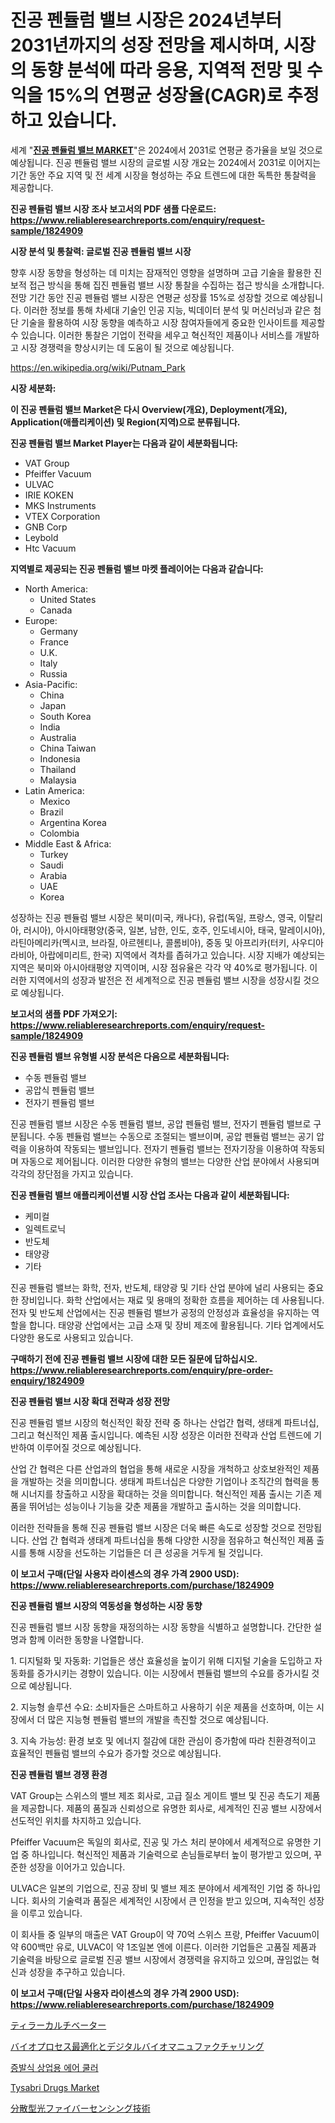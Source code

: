 <p><h1>진공 펜듈럼 밸브 시장은 2024년부터 2031년까지의 성장 전망을 제시하며, 시장의 동향 분석에 따라 응용, 지역적 전망 및 수익을 15%의 연평균 성장율(CAGR)로 추정하고 있습니다.</h1></p><p>세계 "<strong><a href="https://www.reliableresearchreports.com/vacuum-pendulum-valves-r1824909">진공 펜듈럼 밸브 MARKET</a></strong>"은 2024에서 2031로 연평균 증가율을 보일 것으로 예상됩니다. 진공 펜듈럼 밸브 시장의 글로벌 시장 개요는 2024에서 2031로 이어지는 기간 동안 주요 지역 및 전 세계 시장을 형성하는 주요 트렌드에 대한 독특한 통찰력을 제공합니다.</p>
<p><strong>진공 펜듈럼 밸브 시장 조사 보고서의 PDF 샘플 다운로드: <a href="https://www.reliableresearchreports.com/enquiry/request-sample/1824909">https://www.reliableresearchreports.com/enquiry/request-sample/1824909</a></strong></p>
<p><strong>시장 분석 및 통찰력: 글로벌 진공 펜듈럼 밸브 시장</strong></p>
<p><p>향후 시장 동향을 형성하는 데 미치는 잠재적인 영향을 설명하며 고급 기술을 활용한 진보적 접근 방식을 통해 집진 펜듈럼 밸브 시장 통찰을 수집하는 접근 방식을 소개합니다. 전망 기간 동안 진공 펜듈럼 밸브 시장은 연평균 성장률 15%로 성장할 것으로 예상됩니다. 이러한 정보를 통해 차세대 기술인 인공 지능, 빅데이터 분석 및 머신러닝과 같은 첨단 기술을 활용하여 시장 동향을 예측하고 시장 참여자들에게 중요한 인사이트를 제공할 수 있습니다. 이러한 통찰은 기업이 전략을 세우고 혁신적인 제품이나 서비스를 개발하고 시장 경쟁력을 향상시키는 데 도움이 될 것으로 예상됩니다.</p></p>
<p><a href="%7CAUTHORITHY_DOMAIN_URL%7C">https://en.wikipedia.org/wiki/Putnam_Park</a></p>
<p><strong>시장 세분화:</strong></p>
<p><strong>이 진공 펜듈럼 밸브 Market은 다시 Overview(개요), Deployment(개요), Application(애플리케이션) 및 Region(지역)으로 분류됩니다.</strong></p>
<p><strong>진공 펜듈럼 밸브 Market Player는 다음과 같이 세분화됩니다:</strong></p>
<p><ul><li>VAT Group</li><li>Pfeiffer Vacuum</li><li>ULVAC</li><li>IRIE KOKEN</li><li>MKS Instruments</li><li>VTEX Corporation</li><li>GNB Corp</li><li>Leybold</li><li>Htc Vacuum</li></ul></p>
<p><strong>지역별로 제공되는 진공 펜듈럼 밸브 마켓 플레이어는 다음과 같습니다:</strong></p>
<p><ul>
    <li>
        North America:
        <ul>
            <li>United States</li>
            <li>Canada</li>
        </ul>
    </li>
    <li>
        Europe:
        <ul>
            <li>Germany</li>
            <li>France</li>
            <li>U.K.</li>
            <li>Italy</li>
            <li>Russia</li>
        </ul>
    </li>
    <li>
        Asia-Pacific:
        <ul>
            <li>China</li>
            <li>Japan</li>
            <li>South Korea</li>
            <li>India</li>
            <li>Australia</li>
            <li>China Taiwan</li>
            <li>Indonesia</li>
            <li>Thailand</li>
            <li>Malaysia</li>
        </ul>
    </li>
    <li>
        Latin America:
        <ul>
            <li>Mexico</li>
            <li>Brazil</li>
            <li>Argentina Korea</li>
            <li>Colombia</li>
        </ul>
    </li>
    <li>
        Middle East & Africa:
        <ul>
            <li>Turkey</li>
            <li>Saudi</li>
            <li>Arabia</li>
            <li>UAE</li>
            <li>Korea</li>
        </ul>
    </li>
    </ul></p>
<p><p>성장하는 진공 펜듈럼 밸브 시장은 북미(미국, 캐나다), 유럽(독일, 프랑스, 영국, 이탈리아, 러시아), 아시아태평양(중국, 일본, 남한, 인도, 호주, 인도네시아, 태국, 말레이시아), 라틴아메리카(멕시코, 브라질, 아르헨티나, 콜롬비아), 중동 및 아프리카(터키, 사우디아라비아, 아랍에미리트, 한국) 지역에서 격차를 좁혀가고 있습니다. 시장 지배가 예상되는 지역은 북미와 아시아태평양 지역이며, 시장 점유율은 각각 약 40%로 평가됩니다. 이러한 지역에서의 성장과 발전은 전 세계적으로 진공 펜듈럼 밸브 시장을 성장시킬 것으로 예상됩니다.</p></p>
<p><strong>보고서의 샘플 PDF 가져오기: <a href="https://www.reliableresearchreports.com/enquiry/request-sample/1824909">https://www.reliableresearchreports.com/enquiry/request-sample/1824909</a></strong></p>
<p><strong>진공 펜듈럼 밸브 유형별 시장 분석은 다음으로 세분화됩니다:</strong></p>
<p><ul><li>수동 펜듈럼 밸브</li><li>공압식 펜듈럼 밸브</li><li>전자기 펜듈럼 밸브</li></ul></p>
<p><p>진공 펜듈럼 밸브 시장은 수동 펜듈럼 밸브, 공압 펜듈럼 밸브, 전자기 펜듈럼 밸브로 구분됩니다. 수동 펜듈럼 밸브는 수동으로 조절되는 밸브이며, 공압 펜듈럼 밸브는 공기 압력을 이용하여 작동되는 밸브입니다. 전자기 펜듈럼 밸브는 전자기장을 이용하여 작동되며 자동으로 제어됩니다. 이러한 다양한 유형의 밸브는 다양한 산업 분야에서 사용되며 각각의 장단점을 가지고 있습니다.</p></p>
<p><strong>진공 펜듈럼 밸브 애플리케이션별 시장 산업 조사는 다음과 같이 세분화됩니다:</strong></p>
<p><ul><li>케미컬</li><li>일렉트로닉</li><li>반도체</li><li>태양광</li><li>기타</li></ul></p>
<p><p>진공 펜듈럼 밸브는 화학, 전자, 반도체, 태양광 및 기타 산업 분야에 널리 사용되는 중요한 장비입니다. 화학 산업에서는 재료 및 용매의 정확한 흐름을 제어하는 데 사용됩니다. 전자 및 반도체 산업에서는 진공 펜듈럼 밸브가 공정의 안정성과 효율성을 유지하는 역할을 합니다. 태양광 산업에서는 고급 소재 및 장비 제조에 활용됩니다. 기타 업계에서도 다양한 용도로 사용되고 있습니다.</p></p>
<p><strong>구매하기 전에 진공 펜듈럼 밸브 시장에 대한 모든 질문에 답하십시오. <a href="https://www.reliableresearchreports.com/enquiry/pre-order-enquiry/1824909">https://www.reliableresearchreports.com/enquiry/pre-order-enquiry/1824909</a></strong></p>
<p><strong>진공 펜듈럼 밸브 시장 확대 전략과 성장 전망</strong></p>
<p><p>진공 펜듈럼 밸브 시장의 혁신적인 확장 전략 중 하나는 산업간 협력, 생태계 파트너십, 그리고 혁신적인 제품 출시입니다. 예측된 시장 성장은 이러한 전략과 산업 트렌드에 기반하여 이루어질 것으로 예상됩니다.</p><p>산업 간 협력은 다른 산업과의 협업을 통해 새로운 시장을 개척하고 상호보완적인 제품을 개발하는 것을 의미합니다. 생태계 파트너십은 다양한 기업이나 조직간의 협력을 통해 시너지를 창출하고 시장을 확대하는 것을 의미합니다. 혁신적인 제품 출시는 기존 제품을 뛰어넘는 성능이나 기능을 갖춘 제품을 개발하고 출시하는 것을 의미합니다.</p><p>이러한 전략들을 통해 진공 펜듈럼 밸브 시장은 더욱 빠른 속도로 성장할 것으로 전망됩니다. 산업 간 협력과 생태계 파트너십을 통해 다양한 시장을 점유하고 혁신적인 제품 출시를 통해 시장을 선도하는 기업들은 더 큰 성공을 거두게 될 것입니다.</p></p>
<p><strong>이 보고서 구매(단일 사용자 라이센스의 경우 가격 2900 USD): <a href="https://www.reliableresearchreports.com/purchase/1824909">https://www.reliableresearchreports.com/purchase/1824909</a></strong></p>
<p><strong>진공 펜듈럼 밸브 시장의 역동성을 형성하는 시장 동향</strong></p>
<p><p>진공 펜듈럼 밸브 시장 동향을 재정의하는 시장 동향을 식별하고 설명합니다. 간단한 설명과 함께 이러한 동향을 나열합니다. </p><p>1. 디지털화 및 자동화: 기업들은 생산 효율성을 높이기 위해 디지털 기술을 도입하고 자동화를 증가시키는 경향이 있습니다. 이는 시장에서 펜듈럼 밸브의 수요를 증가시킬 것으로 예상됩니다.</p><p>2. 지능형 솔루션 수요: 소비자들은 스마트하고 사용하기 쉬운 제품을 선호하며, 이는 시장에서 더 많은 지능형 펜듈럼 밸브의 개발을 촉진할 것으로 예상됩니다.</p><p>3. 지속 가능성: 환경 보호 및 에너지 절감에 대한 관심이 증가함에 따라 친환경적이고 효율적인 펜듈럼 밸브의 수요가 증가할 것으로 예상됩니다.</p></p>
<p><strong>진공 펜듈럼 밸브 경쟁 환경</strong></p>
<p><p>VAT Group는 스위스의 밸브 제조 회사로, 고급 질소 게이트 밸브 및 진공 측도기 제품을 제공합니다.  제품의 품질과 신뢰성으로 유명한 회사로, 세계적인 진공 밸브 시장에서 선도적인 위치를 차지하고 있습니다. </p><p>Pfeiffer Vacuum은 독일의 회사로, 진공 및 가스 처리 분야에서 세계적으로 유명한 기업 중 하나입니다. 혁신적인 제품과 기술력으로 손님들로부터 높이 평가받고 있으며, 꾸준한 성장을 이어가고 있습니다. </p><p>ULVAC은 일본의 기업으로, 진공 장비 및 밸브 제조 분야에서 세계적인 기업 중 하나입니다. 회사의 기술력과 품질은 세계적인 시장에서 큰 인정을 받고 있으며, 지속적인 성장을 이루고 있습니다.</p><p>이 회사들 중 일부의 매출은 VAT Group이 약 70억 스위스 프랑, Pfeiffer Vacuum이 약 600백만 유로, ULVAC이 약 1조일본 엔에 이른다. 이러한 기업들은 고품질 제품과 기술력을 바탕으로 글로벌 진공 밸브 시장에서 경쟁력을 유지하고 있으며, 끊임없는 혁신과 성장을 추구하고 있습니다.</p></p>
<p><strong>이 보고서 구매(단일 사용자 라이센스의 경우 가격 2900 USD): <a href="https://www.reliableresearchreports.com/purchase/1824909">https://www.reliableresearchreports.com/purchase/1824909</a></strong></p>
<p><p><a href="https://medium.com/@evekerluke2023/%E5%95%86%E5%93%81%E3%82%BF%E3%82%A4%E3%83%97-%E3%82%AC%E3%82%BD%E3%83%AA%E3%83%B3%E3%82%A8%E3%83%B3%E3%82%B8%E3%83%B3-%E3%83%87%E3%82%A3%E3%83%BC%E3%82%BC%E3%83%AB%E3%82%A8%E3%83%B3%E3%82%B8%E3%83%B3-%E3%82%A8%E3%83%B3%E3%83%89%E3%83%A6%E3%83%BC%E3%82%B9-%E8%BE%B2%E5%A0%B4-%E5%BA%AD%E5%9C%92-%E5%9C%B0%E5%9F%9F%E5%88%A5%E3%81%AE%E8%80%95%E9%81%8B%E6%A9%9F%E5%B8%82%E5%A0%B4%E3%83%AC%E3%83%9D%E3%83%BC%E3%83%882024%E5%B9%B4-2031%E5%B9%B4-523fb4628f2a">ティラーカルチベーター</a></p><p><a href="https://github.com/zjkmgcs938405/Market-Research-Report-List-4/blob/main/328964181788.md">バイオプロセス最適化とデジタルバイオマニュファクチャリング</a></p><p><a href="https://github.com/rcabello548/Market-Research-Report-List-3/blob/main/2548642101454.md">증발식 상업용 에어 쿨러</a></p><p><a href="https://medium.com/@bethelokon998/tysabri-drugs-market-analysis-report-global-insights-by-region-type-multiple-sclerosis-crohns-b3da966dc161">Tysabri Drugs Market</a></p><p><a href="https://github.com/roulaayoub-saad/Market-Research-Report-List-3/blob/main/476034681789.md">分散型光ファイバーセンシング技術</a></p></p>